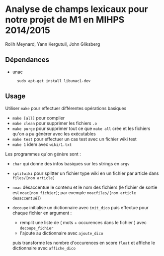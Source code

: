 Analyse de champs lexicaux pour notre projet de M1 en MIHPS 2014/2015
=====================================================================

Rolih Meynard, Yann Kergutuil, John Gliksberg

Dépendances
-----------

- unac

		sudo apt-get install libunac1-dev

Usage
-----

Utiliser `make` pour effectuer différentes opérations basiques

- `make [all]` pour compiler
- `make clean` pour supprimer les fichiers `.o`
- `make purge` pour supprimer tout ce que `make all` crée et
  les fichiers qu'on a pu générer avec les exécutables
- `make test` pour effectuer un cas test avec un fichier wiki test
- `make 1` idem avec `wiki/1.txt`

Les programmes qu'on génère sont :

- `char` qui donne des infos basiques sur les strings en `argv`

- `splitwiki` pour splitter un fichier type wiki en un fichier par
  article dans `files/[nom article]`

- `noac` désaccentue le contenu et le nom des fichiers
  (le fichier de sortie est `noac[nom fichier]`;
  par exemple `noacfiles/[nom article desaccentué]`)

- `decoupe` initialise un dictionnaire avec `init_dico` puis effectue
  pour chaque fichier en argument :

  - remplit une liste de ( mots + occurences dans le fichier ) avec
    `decoupe_fichier`
  - l'ajoute au dictionnaire avec `ajoute_dico`

  puis transforme les nombre d'occurences en score `float`
  et affiche le dictionnaire avec `affiche_dico`
